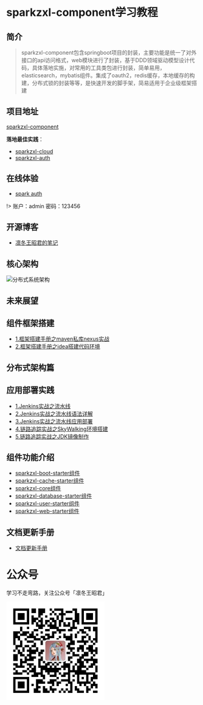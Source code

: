 # sparkzxl-component学习教程

## 简介

> sparkzxl-component包含springboot项目的封装，主要功能是统一了对外接口的api访问格式，web模块进行了封装，基于DDD领域驱动模型设计代码，具体落地实施，对常用的工具类包进行封装，简单易用，elasticsearch，mybatis组件。集成了oauth2，redis缓存，本地缓存的构建，分布式锁的封装等等，是快速开发的脚手架，简易适用于企业级框架搭建

## 项目地址

[sparkzxl-component](https://github.com/sparkzxl/sparkzxl-component.git)

**落地最佳实践**：

- [sparkzxl-cloud](https://github.com/sparkzxl/sparkzxl-cloud.git)
- [sparkzxl-auth](https://github.com/sparkzxl/sparkzxl-auth.git)
## 在线体验
- [spark auth](http://119.45.182.28/)

!> 账户：admin 密码：123456
## 开源博客

- [凛冬王昭君的笔记](https://www.sparksys.top)

## 核心架构

![分布式系统架构](https://oss.sparksys.top/sparkzxl-component/distributed-architecture.jpg)

## 未来展望

## 组件框架搭建

- [1.框架搭建手册之maven私库nexus实战](forward/框架搭建手册之maven私库nexus实战.md)
- [2.框架搭建手册之idea搭建代码环境](forward/框架搭建手册之idea搭建代码环境.md)

## 分布式架构篇

## 应用部署实践

- [1.Jenkins实战之流水线](forward/Jenkins实战之流水线.md)
- [2.Jenkins实战之流水线语法详解](forward/Jenkins实战之流水线语法详解.md)
- [3.Jenkins实战之流水线应用部署](forward/Jenkins实战之流水线应用部署.md)
- [4.链路追踪实战之SkyWalking环境搭建](forward/链路追踪实战之SkyWalking环境搭建.md)
- [5.链路追踪实战之JDK镜像制作](forward/链路追踪实战之JDK镜像制作.md)

## 组件功能介绍

- [sparkzxl-boot-starter组件](forward/sparkzxl-boot.md)
- [sparkzxl-cache-starter组件](forward/sparkzxl-cache.md)
- [sparkzxl-core组件](forward/sparkzxl-core.md)
- [sparkzxl-database-starter组件](forward/sparkzxl-database.md)
- [sparkzxl-user-starter组件](forward/sparkzxl-user.md)
- [sparkzxl-web-starter组件](forward/sparkzxl-web.md)

## 文档更新手册

- [文档更新手册](forward/文档更新手册.md)

# 公众号

学习不走弯路，关注公众号「凛冬王昭君」

![wechat-sparkzxl.jpg](images/wechat-sparkzxl.jpg)
